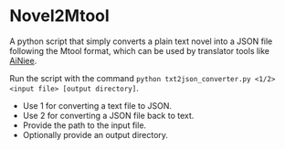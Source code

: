 # Novel2Mtool
A python script that simply converts a plain text novel into a JSON file following the Mtool format, which can be used by translator tools like [AiNiee](https://github.com/NEKOparapa/AiNiee-chatgpt).

Run the script with the command `python txt2json_converter.py <1/2> <input file> [output directory]`.
- Use 1 for converting a text file to JSON.
- Use 2 for converting a JSON file back to text.
- Provide the path to the input file.
- Optionally provide an output directory.
